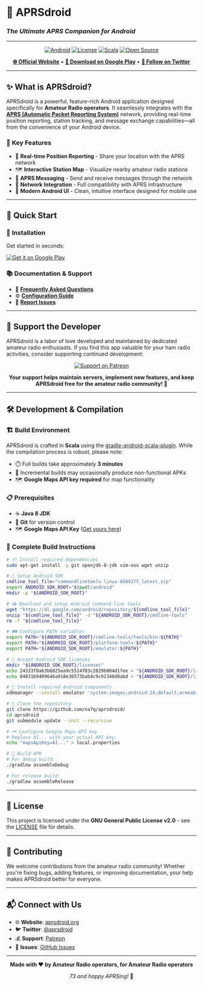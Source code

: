 # 📡 APRSdroid
### *The Ultimate APRS Companion for Android*

---

<div align="center">

[![Android](https://img.shields.io/badge/Platform-Android-3DDC84?style=for-the-badge&logo=android&logoColor=white)](https://aprsdroid.org/)
[![License](https://img.shields.io/badge/License-GPLv2-blue?style=for-the-badge)](https://www.gnu.org/licenses/gpl-2.0.html)
[![Scala](https://img.shields.io/badge/Built_with-Scala-DC322F?style=for-the-badge&logo=scala&logoColor=white)](https://www.scala-lang.org/)
[![Open Source](https://img.shields.io/badge/Open-Source-FF6B6B?style=for-the-badge)](https://github.com/ge0rg/aprsdroid)

**[🌐 Official Website](https://aprsdroid.org/)** • **[📱 Download on Google Play](https://play.google.com/store/apps/details?id=org.aprsdroid.app)** • **[💬 Follow on Twitter](http://twitter.com/aprsdroid)**

</div>

---

## ✨ **What is APRSdroid?**

APRSdroid is a powerful, feature-rich Android application designed specifically for **Amateur Radio operators**. It seamlessly integrates with the [**APRS (Automatic Packet Reporting System)**](http://aprs.org/) network, providing real-time position reporting, station tracking, and message exchange capabilities—all from the convenience of your Android device.

### 🎯 **Key Features**
- 📍 **Real-time Position Reporting** - Share your location with the APRS network
- 🗺️ **Interactive Station Map** - Visualize nearby amateur radio stations
- 💬 **APRS Messaging** - Send and receive messages through the network
- 🔄 **Network Integration** - Full compatibility with APRS infrastructure
- 🎨 **Modern Android UI** - Clean, intuitive interface designed for mobile use

---

## 🚀 **Quick Start**

### 📲 **Installation**
Get started in seconds:

[![Get it on Google Play](https://play.google.com/intl/en_us/badges/static/images/badges/en_badge_web_generic.png)](https://play.google.com/store/apps/details?id=org.aprsdroid.app)

### 📚 **Documentation & Support**
- 📖 [**Frequently Asked Questions**](https://github.com/ge0rg/aprsdroid/wiki/Frequently-Asked-Questions)
- ⚙️ [**Configuration Guide**](https://github.com/ge0rg/aprsdroid/wiki/Settings)
- 🐛 [**Report Issues**](https://github.com/ge0rg/aprsdroid/issues)

---

## 💖 **Support the Developer**

APRSdroid is a labor of love developed and maintained by dedicated amateur radio enthusiasts. If you find this app valuable for your ham radio activities, consider supporting continued development:

<div align="center">

[![Support on Patreon](https://img.shields.io/badge/Support-Patreon-FF424D?style=for-the-badge&logo=patreon&logoColor=white)](https://www.patreon.com/c/NA7Q/home)

**Your support helps maintain servers, implement new features, and keep APRSdroid free for the amateur radio community! 🙏**

</div>

---

## 🛠️ **Development & Compilation**

### 🏗️ **Build Environment**
APRSdroid is crafted in **Scala** using the [gradle-android-scala-plugin](https://github.com/AllBus/scala-plugin). While the compilation process is robust, please note:
- ⏱️ Full builds take approximately **3 minutes**
- 🔄 Incremental builds may occasionally produce non-functional APKs
- 🗺️ **Google Maps API key required** for map functionality

### 📋 **Prerequisites**
- ☕ **Java 8 JDK**
- 🐙 **Git** for version control
- 🗺️ **Google Maps API Key** ([Get yours here](https://developers.google.com/maps/documentation/android-sdk/start))

### 🚀 **Complete Build Instructions**

```bash
# 📦 Install required dependencies
sudo apt-get install -y git openjdk-8-jdk vim-nox wget unzip

# 🔧 Setup Android SDK
cmdline_tool_file="commandlinetools-linux-6609375_latest.zip"
export ANDROID_SDK_ROOT="$(pwd)/android"
mkdir -p "${ANDROID_SDK_ROOT}"

# 📥 Download and setup Android command-line tools
wget "https://dl.google.com/android/repository/${cmdline_tool_file}"
unzip "${cmdline_tool_file}" -d "${ANDROID_SDK_ROOT}/cmdline-tools"
rm -f "${cmdline_tool_file}"

# 🛤️ Configure PATH variables
export PATH="${ANDROID_SDK_ROOT}/cmdline-tools/tools/bin:${PATH}"
export PATH="${ANDROID_SDK_ROOT}/platform-tools:${PATH}"
export PATH="${ANDROID_SDK_ROOT}/emulator:${PATH}"

# 📄 Accept Android SDK licenses
mkdir "${ANDROID_SDK_ROOT}/licenses"
echo 24333f8a63b6825ea9c5514f83c2829b004d1fee > "${ANDROID_SDK_ROOT}/licenses/android-sdk-license"
echo 84831b9409646a918e30573bab4c9c91346d8abd > "${ANDROID_SDK_ROOT}/licenses/android-sdk-preview-license"

# 📱 Install required Android components
sdkmanager --install emulator 'system-images;android-24;default;armeabi-v7a'

# 🔗 Clone the repository
git clone https://github.com/na7q/aprsdroid/
cd aprsdroid
git submodule update --init --recursive

# 🗝️ Configure Google Maps API key
# Replace AI... with your actual API key:
echo "mapsApiKey=AI..." > local.properties

# 🔨 Build APK
# For debug build:
./gradlew assembleDebug

# For release build:
./gradlew assembleRelease
```

---

## 📜 **License**

This project is licensed under the **GNU General Public License v2.0** - see the [LICENSE](LICENSE) file for details.

---

## 🤝 **Contributing**

We welcome contributions from the amateur radio community! Whether you're fixing bugs, adding features, or improving documentation, your help makes APRSdroid better for everyone.

---

## 📬 **Connect with Us**

- 🌐 **Website**: [aprsdroid.org](https://aprsdroid.org/)
- 🐦 **Twitter**: [@aprsdroid](http://twitter.com/aprsdroid)
- 💰 **Support**: [Patreon](https://www.patreon.com/c/NA7Q/home)
- 📧 **Issues**: [GitHub Issues](https://github.com/ge0rg/aprsdroid/issues)

---

<div align="center">

**Made with ❤️ by Amateur Radio operators, for Amateur Radio operators**

*73 and happy APRSing!* 📡

</div>
